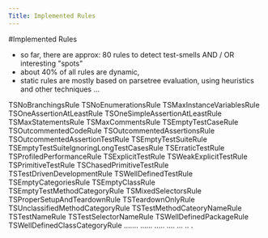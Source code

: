 ```yaml
---
Title: Implemented Rules
---
```

#Implemented Rules

-  so far, there are approx: 80 rules to detect test-smells AND / OR interesting "spots" 
-  about 40% of all rules are dynamic,
-  static rules are mostly based on parsetree evaluation, using heuristics and other techniques ...

TSNoBranchingsRule
TSNoEnumerationsRule
TSMaxInstanceVariablesRule
TSOneAssertionAtLeastRule
TSOneSimpleAssertionAtLeastRule
TSMaxStatementsRule
TSMaxCommentsRule
TSEmptyTestCaseRule
TSOutcommentedCodeRule
TSOutcommentedAssertionsRule
TSOutcommentedAssertionTestRule
TSEmptyTestSuiteRule
TSEmptyTestSuiteIgnoringLongTestCasesRule
TSErraticTestRule
TSProfiledPerformanceRule
TSExplicitTestRule
TSWeakExplicitTestRule
TSPrimitiveTestRule
TSChasedPrimitiveTestRule
TSTestDrivenDevelopmentRule
TSWellDefinedTestRule
TSEmptyCategoriesRule
TSEmptyClassRule
TSEmptyTestMethodCategoryRule
TSMixedSelectorsRule
TSProperSetupAndTeardownRule
TSTeardownOnlyRule
TSUnclassifiedMethodCategoryRule
TSTestMethodCateoryNameRule
TSTestNameRule
TSTestSelectorNameRule
TSWellDefinedPackageRule
TSWellDefinedClassCategoryRule
.......
......
.....
....
...
..
.
